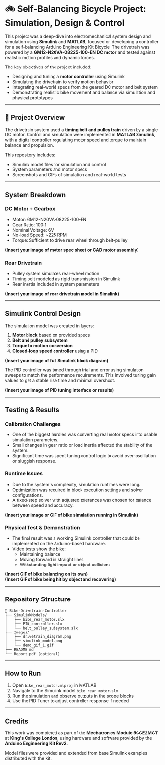 # 🚲 Self-Balancing Bicycle Project: Simulation, Design & Control

This project was a deep-dive into electromechanical system design and simulation using **Simulink** and **MATLAB**, focused on developing a controller for a self-balancing Arduino Engineering Kit Bicycle. The drivetrain was powered by a **GM12-N20VA-08225-100-EN DC motor** and tested against realistic motion profiles and dynamic forces.

The key objectives of the project included:
- Designing and tuning a **motor controller** using Simulink
- Simulating the drivetrain to verify motion behavior
- Integrating real-world specs from the geared DC motor and belt system
- Demonstrating realistic bike movement and balance via simulation and physical prototypes

---

## 🔧 Project Overview

The drivetrain system used a **timing belt and pulley train** driven by a single DC motor. Control and simulation were implemented in **MATLAB Simulink**, with a digital controller regulating motor speed and torque to maintain balance and propulsion.

This repository includes:
- Simulink model files for simulation and control
- System parameters and motor specs
- Screenshots and GIFs of simulation and real-world tests

---

## System Breakdown

### DC Motor + Gearbox
- Motor: GM12-N20VA-08225-100-EN
- Gear Ratio: 100:1
- Nominal Voltage: 6V
- No-load Speed: ~225 RPM
- Torque: Sufficient to drive rear wheel through belt-pulley

**(Insert your image of motor spec sheet or CAD motor assembly)**

### Rear Drivetrain
- Pulley system simulates rear-wheel motion
- Timing belt modeled as rigid transmission in Simulink
- Rear inertia included in system parameters

**(Insert your image of rear drivetrain model in Simulink)**

---

## Simulink Control Design

The simulation model was created in layers:
1. **Motor block** based on provided specs
2. **Belt and pulley subsystem**
3. **Torque to motion conversion**
4. **Closed-loop speed controller** using a PID

**(Insert your image of full Simulink block diagram)**

The PID controller was tuned through trial and error using simulation sweeps to match the performance requirements. This involved tuning gain values to get a stable rise time and minimal overshoot.

**(Insert your image of PID tuning interface or results)**

---

## Testing & Results

### Calibration Challenges
- One of the biggest hurdles was converting real motor specs into usable simulation parameters.
- Small changes in gear ratio or load inertia affected the stability of the system.
- Significant time was spent tuning control logic to avoid over-oscillation or sluggish response.

### Runtime Issues
- Due to the system's complexity, simulation runtimes were long.
- Optimization was required in block execution settings and solver configurations.
- A fixed-step solver with adjusted tolerances was chosen for balance between speed and accuracy.

**(Insert your image or GIF of bike simulation running in Simulink)**

### Physical Test & Demonstration

- The final result was a working Simulink controller that could be implemented on the Arduino-based hardware.
- Video tests show the bike:
  - Maintaining balance
  - Moving forward in straight lines
  - Withstanding light impact or object collisions

**(Insert GIF of bike balancing on its own)**  
**(Insert GIF of bike being hit by object and recovering)**

---

## Repository Structure
```
📁 Bike-Drivetrain-Controller
├── SimulinkModels/
│   ├── bike_rear_motor.slx
│   ├── PID_controller.slx
│   └── belt_pulley_subsystem.slx
├── Images/
│   ├── drivetrain_diagram.png
│   ├── simulink_model.png
│   └── demo_gif_1.gif
├── README.md
└── Report.pdf (optional)
```

---

## How to Run
1. Open `bike_rear_motor.mlproj` in MATLAB
2. Navigate to the Simulink model `bike_rear_motor.slx`
3. Run the simulation and observe outputs in the scope blocks
4. Use the PID Tuner to adjust controller response if needed

---

## Credits
This work was completed as part of the **Mechatronics Module 5CCE2MCT** at **King's College London**, using hardware and software provided by the **Arduino Engineering Kit Rev2**.

Model files were provided and extended from base Simulink examples distributed with the kit.
